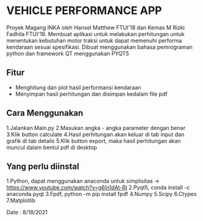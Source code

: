 # VEHICLE PERFORMANCE APP
Proyek Magang INKA oleh Hansel Matthew FTUI'18 dan Kemas M Rizki Fadhila FTUI'18. Membuat aplikasi untuk melakukan perhitungan untuk menentukan kebutuhan motor traksi untuk dapat memenuhi performa kendaraan sesuai spesifikasi. Dibuat menggunakan bahasa pemrograman python dan framework QT menggunakan PYQT5

## Fitur
* Menghitung dan plot hasil performansi kendaraan
* Menyimpan hasil perhitungan dan disimpan kedalam file pdf

## Cara Menggunakan
1.Jalankan Main.py
2.Masukan angka - angka parameter dengan benar
3.Klik button calculate 
4.Hasil perhitungan akan keluar di tab input dan grafik di tab details
5.Klik button export, maka hasil perhitungan akan muncul dalam bentul pdf di desktop

## Yang perlu diinstal
1.Python, dapat menggunakan anaconda untuk simplisitas -> https://www.youtube.com/watch?v=g6ln1dAt-RI
2.Pyqt5, conda install -c anaconda pyqt
3.Fpdf, python -m pip install fpdf
4.Numpy
5.Scipy
6.Ctypes
7.Matplotlib

Date : 8/18/2021
